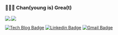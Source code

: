 ### 👨🏼‍💻 **Chan**(young is) **Grea**(t)

<a href="https://github.com/anuraghazra/github-readme-stats">
  <img align="center" src="https://github-readme-stats.vercel.app/api?username=changrea&hide=stars,prs&theme=radical" />
</a>
<a href="https://github.com/anuraghazra/github-readme-stats">
  <img align="center" src="https://github-readme-stats.vercel.app/api/top-langs/?username=changrea&layout=compact" />
</a>

[![Tech Blog Badge](http://img.shields.io/badge/-Tech%20blog-black?style=flat-square&logo=github&link=htpps://changrea.io/)](https://changrea.io/)  [![Linkedin Badge](https://img.shields.io/badge/-LinkedIn-blue?style=flat-square&logo=Linkedin&logoColor=white&link=https://www.linkedin.com/in/lee-chanyoung-2831631b6/)](https://www.linkedin.com/in/lee-chanyoung-2831631b6/) [![Gmail Badge](https://img.shields.io/badge/Gmail-d14836?style=flat-square&logo=Gmail&logoColor=white&link=mailto:k3933525@gmail.com)](mailto:k3933525@gmail.com)
	
